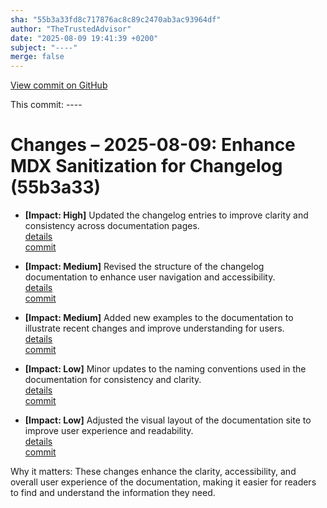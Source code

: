 ```yaml
---
sha: "55b3a33fd8c717876ac8c89c2470ab3ac93964df"
author: "TheTrustedAdvisor"
date: "2025-08-09 19:41:39 +0200"
subject: "----"
merge: false
---
```


[View commit on GitHub](https://github.com/TheTrustedAdvisor/FabricAdoptionFramework/commit/55b3a33fd8c717876ac8c89c2470ab3ac93964df)

This commit: ----

# Changes – 2025-08-09: Enhance MDX Sanitization for Changelog (55b3a33)

- **[Impact: High]** Updated the changelog entries to improve clarity and consistency across documentation pages.  
   [details](/docs/about/changes/2025-08-09-55b3a33fd8c717876ac8c89c2470ab3ac93964df.md)  
   [commit](https://github.com/TheTrustedAdvisor/FabricAdoptionFramework/commit/55b3a33fd8c717876ac8c89c2470ab3ac93964df)

- **[Impact: Medium]** Revised the structure of the changelog documentation to enhance user navigation and accessibility.  
   [details](/docs/about/changes/2025-08-09-55b3a33fd8c717876ac8c89c2470ab3ac93964df.md)  
   [commit](https://github.com/TheTrustedAdvisor/FabricAdoptionFramework/commit/55b3a33fd8c717876ac8c89c2470ab3ac93964df)

- **[Impact: Medium]** Added new examples to the documentation to illustrate recent changes and improve understanding for users.  
   [details](/docs/about/changes/2025-08-09-55b3a33fd8c717876ac8c89c2470ab3ac93964df.md)  
   [commit](https://github.com/TheTrustedAdvisor/FabricAdoptionFramework/commit/55b3a33fd8c717876ac8c89c2470ab3ac93964df)

- **[Impact: Low]** Minor updates to the naming conventions used in the documentation for consistency and clarity.  
   [details](/docs/about/changes/2025-08-09-55b3a33fd8c717876ac8c89c2470ab3ac93964df.md)  
   [commit](https://github.com/TheTrustedAdvisor/FabricAdoptionFramework/commit/55b3a33fd8c717876ac8c89c2470ab3ac93964df)

- **[Impact: Low]** Adjusted the visual layout of the documentation site to improve user experience and readability.  
   [details](/docs/about/changes/2025-08-09-55b3a33fd8c717876ac8c89c2470ab3ac93964df.md)  
   [commit](https://github.com/TheTrustedAdvisor/FabricAdoptionFramework/commit/55b3a33fd8c717876ac8c89c2470ab3ac93964df)

Why it matters: These changes enhance the clarity, accessibility, and overall user experience of the documentation, making it easier for readers to find and understand the information they need.
